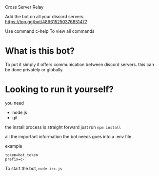 Cross Server Relay

Add the bot on all your discord servers. https://top.gg/bot/486615250376851477

Use command c-help To view all commands

# What is this bot?

To put it simply it offers communication between discord servers. this can be done privately or globally.

# Looking to run it yourself?

you need 

* node.js
* git

the install process is straight forward just run `npm install`

all the important information the bot needs goes into a .env file

example
 ```
 token=bot_token
 prefix=c-
 ```

 To start the bot, `node irc.js`